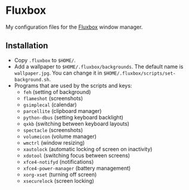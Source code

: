 # Fluxbox

My configuration files for the [Fluxbox](http://fluxbox.org/) window manager.

## Installation

* Copy `.fluxbox` to `$HOME/`.
* Add a wallpaper to `$HOME/.fluxbox/backgrounds`. The default name is
  `wallpaper.jpg`. You can change it in
  `$HOME/.fluxbox/scripts/set-background.sh`.
* Programs that are used by the scripts and keys:
    * `feh` (setting of background)
    * `flameshot` (screenshots)
    * `gsimplecal` (calendar)
    * `parcellite` (clipboard manager)
    * `python-dbus` (setting keyboard backlight)
    * `qxkb` (switching between keyboard layouts)
    * `spectacle` (screenshots)
    * `volumeicon` (volume manager)
    * `wmctrl` (window resizing)
    * `xautolock` (automatic locking of screen on inactivity)
    * `xdotool` (switching focus between screens)
    * `xfce4-notifyd` (notifications)
    * `xfce4-power-manager` (battery management)
    * `xorg-xset` (turning off screen)
    * `xsecurelock` (screen locking)
